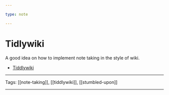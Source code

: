```yaml
---

type: note

---
```


# Tidlywiki

A good idea on how to implement note taking in the style of wiki.

- [Tiddlywiki](https://tiddlywiki.com)

---

Tags: [[note-taking]], [[tiddlywiki]], [[stumbled-upon]]

---